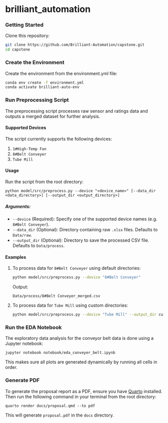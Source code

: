 # brilliant_automation

### Getting Started

Clone this repository:

```bash
git clone https://github.com/Brilliant-Automation/capstone.git
cd capstone
```

### Create the Environment
Create the environment from the environment.yml file:

```bash
conda env create -f environment.yml
conda activate brilliant-auto-env
```

### Run Preprocessing Script

The preprocessing script processes raw sensor and ratings data and outputs a merged dataset for further analysis.

#### **Supported Devices**
The script currently supports the following devices:
1. `1#High-Temp Fan`
2. `8#Belt Conveyer`
3. `Tube Mill`

#### **Usage**
Run the script from the root directory:

```
python model/src/preprocess.py --device "<device_name>" [--data_dir <data_directory>] [--output_dir <output_directory>]
```

##### **Arguments**:
- `--device` (Required): Specify one of the supported device names (e.g. `8#Belt Conveyer`).
- `--data_dir` (Optional): Directory containing raw `.xlsx` files. Defaults to `Data/raw`.
- `--output_dir` (Optional): Directory to save the processed CSV file. Defaults to `Data/process`.

#### **Examples**
1. To process data for `8#Belt Conveyer` using default directories:
   ```bash
   python model/src/preprocess.py --device "8#Belt Conveyer"
   ```
   Output:
   ```
   Data/process/8#Belt Conveyer_merged.csv
   ```

2. To process data for `Tube Mill` using custom directories:
   ```bash
   python model/src/preprocess.py --device "Tube Mill" --output_dir custom_data/processed
   ```


### Run the EDA Notebook
The exploratory data analysis for the conveyor belt data is done using a Jupyter notebook:

```
jupyter notebook notebook/eda_conveyer_belt.ipynb
```

This makes sure all plots are generated dynamically by running all cells in order. 

### Generate PDF

To generate the proposal report as a PDF, ensure you have [Quarto](https://quarto.org/) installed. Then run the following command in your terminal from the root directory:

```
quarto render docs/proposal.qmd --to pdf
```

This will generate `proposal.pdf` in the `docs` directory.

